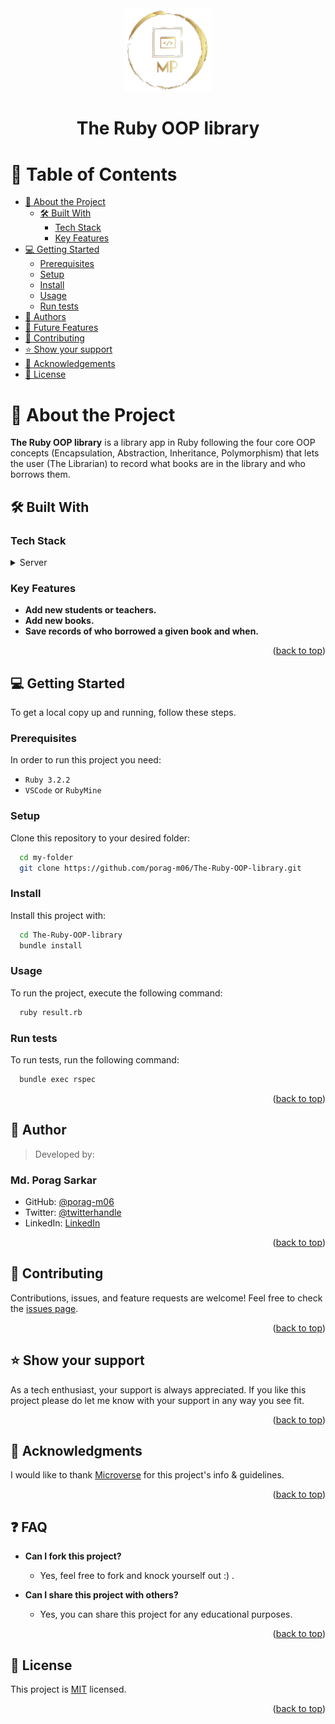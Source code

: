<div align="center">
    <img src="./porag-logo.png" alt="logo" width="140"  height="auto" /><br/>
</div>

<div align="center">
    <h1><b>The Ruby OOP library</b></h1>
</div>

<!-- TABLE OF CONTENTS -->
# 📗 Table of Contents

- [📖 About the Project](#about-project)
   - [🛠 Built With](#built-with)
      - [Tech Stack](#tech-stack)
      - [Key Features](#key-features)
- [💻 Getting Started](#getting-started)
   - [Prerequisites](#prerequisites)
   - [Setup](#setup)
   - [Install](#install)
   - [Usage](#usage)
   - [Run tests](#run-tests)
- [👥 Authors](#authors)
- [🔭 Future Features](#future-features)
- [🤝 Contributing](#contributing)
- [⭐️ Show your support](#support)
- [🙏 Acknowledgements](#acknowledgements)
- [📝 License](#license)

<!-- PROJECT DESCRIPTION -->
# 📖 About the Project <a name="about-project"></a>
**The Ruby OOP library** is a library app in Ruby following the four core OOP concepts (Encapsulation, Abstraction, Inheritance, Polymorphism) that lets the user (The Librarian) to  record what books are in the library and who borrows them. 

## 🛠 Built With <a name="built-with"></a>

### Tech Stack <a name="tech-stack"></a>
<details>
  <summary>Server</summary>
  <ul>
    <li><a href="https://www.ruby-lang.org/en/">Ruby</a></li>
  </ul>
</details>

<!-- Features -->
### Key Features <a name="key-features"></a>
- **Add new students or teachers.**
- **Add new books.**
- **Save records of who borrowed a given book and when.**
<p align="right">(<a href="#readme-top">back to top</a>)</p>

<!-- GETTING STARTED -->
## 💻 Getting Started <a name="getting-started"></a>
To get a local copy up and running, follow these steps.

### Prerequisites
In order to run this project you need:
- `Ruby 3.2.2`
- `VSCode` or `RubyMine`

### Setup
Clone this repository to your desired folder:
```sh
  cd my-folder
  git clone https://github.com/porag-m06/The-Ruby-OOP-library.git
```

### Install
Install this project with:
```sh
  cd The-Ruby-OOP-library
  bundle install
```

### Usage
To run the project, execute the following command:
```sh
  ruby result.rb
```

### Run tests
To run tests, run the following command:
```sh
  bundle exec rspec
```
<p align="right">(<a href="#readme-top">back to top</a>)</p>

<!-- AUTHORS -->

## 👥 Author <a name="authors"></a>
> Developed by: 
### Md. Porag Sarkar
- GitHub: [@porag-m06](https://github.com/porag-m06)
- Twitter: [@twitterhandle](https://twitter.com/twitterhandle)
- LinkedIn: [LinkedIn](https://www.linkedin.com/in/muhammad-porag-nsu-cse/)

<p align="right">(<a href="#readme-top">back to top</a>)</p>


## 🤝 Contributing <a name="contributing"></a>
Contributions, issues, and feature requests are welcome!
Feel free to check the [issues page](https://github.com/porag-m06/The-Ruby-OOP-library/issues).

<p align="right">(<a href="#readme-top">back to top</a>)</p>


## ⭐️ Show your support <a name="support"></a>
As a tech enthusiast, your support is always appreciated. If you like this project please do let me know with your support in any way you see fit.

<p align="right">(<a href="#readme-top">back to top</a>)</p>


## 🙏 Acknowledgments <a name="acknowledgements"></a>
I would like to thank  [Microverse](https://github.com/microverseinc) for this project's info & guidelines.

<p align="right">(<a href="#readme-top">back to top</a>)</p>


## ❓ FAQ <a name="faq"></a>
- **Can I fork this project?**
  - Yes, feel free to fork and knock yourself out :) . 

- **Can I share this project with others?**
  - Yes, you can share this project for any educational purposes. 

<p align="right">(<a href="#readme-top">back to top</a>)</p>



## 📝 License <a name="license"></a>
This project is [MIT](./LICENSE) licensed.

<p align="right">(<a href="#readme-top">back to top</a>)</p>